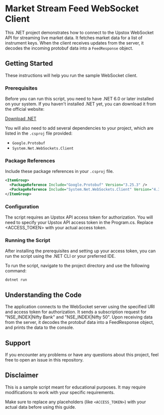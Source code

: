 # Market Stream Feed WebSocket Client

This .NET project demonstrates how to connect to the Upstox WebSocket API for streaming live market data. It fetches market data for a list of instrument keys. When the client receives updates from the server, it decodes the incoming protobuf data into a `FeedResponse` object.

## Getting Started

These instructions will help you run the sample WebSocket client.

### Prerequisites

Before you can run this script, you need to have .NET 6.0 or later installed on your system. If you haven't installed .NET yet, you can download it from the official website:

[Download .NET](https://dotnet.microsoft.com/download)

You will also need to add several dependencies to your project, which are listed in the `.csproj` file provided:

- `Google.Protobuf`
- `System.Net.WebSockets.Client`

### Package References

Include these package references in your `.csproj` file.

```xml
<ItemGroup>
  <PackageReference Include="Google.Protobuf" Version="3.25.3" />
  <PackageReference Include="System.Net.WebSockets.Client" Version="4.3.2" />
</ItemGroup>
```

### Configuration

The script requires an Upstox API access token for authorization. You will need to specify your Upstox API access token in the Program.cs. Replace <ACCESS_TOKEN> with your actual access token.

### Running the Script

After installing the prerequisites and setting up your access token, you can run the script using the .NET CLI or your preferred IDE.

To run the script, navigate to the project directory and use the following command:

```
dotnet run
```

## Understanding the Code

The application connects to the WebSocket server using the specified URI and access token for authorization. It sends a subscription request for "NSE_INDEX|Nifty Bank" and "NSE_INDEX|Nifty 50". Upon receiving data from the server, it decodes the protobuf data into a FeedResponse object, and prints the data to the console.

## Support

If you encounter any problems or have any questions about this project, feel free to open an issue in this repository.

## Disclaimer

This is a sample script meant for educational purposes. It may require modifications to work with your specific requirements.

Make sure to replace any placeholders (like `<ACCESS_TOKEN>`) with your actual data before using this guide.
